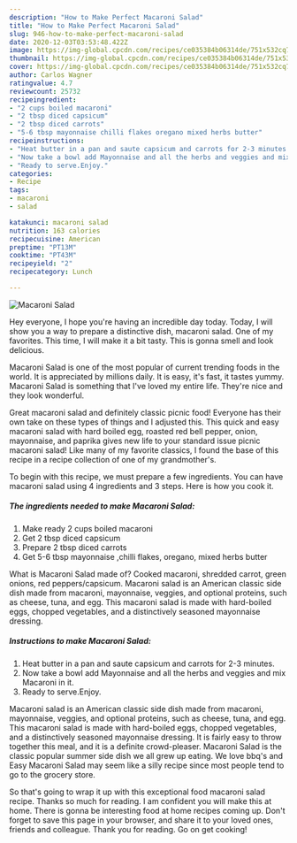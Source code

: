 ```yaml
---
description: "How to Make Perfect Macaroni Salad"
title: "How to Make Perfect Macaroni Salad"
slug: 946-how-to-make-perfect-macaroni-salad
date: 2020-12-03T03:53:48.422Z
image: https://img-global.cpcdn.com/recipes/ce035384b06314de/751x532cq70/macaroni-salad-recipe-main-photo.jpg
thumbnail: https://img-global.cpcdn.com/recipes/ce035384b06314de/751x532cq70/macaroni-salad-recipe-main-photo.jpg
cover: https://img-global.cpcdn.com/recipes/ce035384b06314de/751x532cq70/macaroni-salad-recipe-main-photo.jpg
author: Carlos Wagner
ratingvalue: 4.7
reviewcount: 25732
recipeingredient:
- "2 cups boiled macaroni"
- "2 tbsp diced capsicum"
- "2 tbsp diced carrots"
- "5-6 tbsp mayonnaise chilli flakes oregano mixed herbs butter"
recipeinstructions:
- "Heat butter in a pan and saute capsicum and carrots for 2-3 minutes."
- "Now take a bowl add Mayonnaise and all the herbs and veggies and mix Macaroni in it."
- "Ready to serve.Enjoy."
categories:
- Recipe
tags:
- macaroni
- salad

katakunci: macaroni salad 
nutrition: 163 calories
recipecuisine: American
preptime: "PT13M"
cooktime: "PT43M"
recipeyield: "2"
recipecategory: Lunch

---
```



![Macaroni Salad](https://img-global.cpcdn.com/recipes/ce035384b06314de/751x532cq70/macaroni-salad-recipe-main-photo.jpg)

Hey everyone, I hope you're having an incredible day today. Today, I will show you a way to prepare a distinctive dish, macaroni salad. One of my favorites. This time, I will make it a bit tasty. This is gonna smell and look delicious.

Macaroni Salad is one of the most popular of current trending foods in the world. It is appreciated by millions daily. It is easy, it's fast, it tastes yummy. Macaroni Salad is something that I've loved my entire life. They're nice and they look wonderful.

Great macaroni salad and definitely classic picnic food! Everyone has their own take on these types of things and I adjusted this. This quick and easy macaroni salad with hard boiled egg, roasted red bell pepper, onion, mayonnaise, and paprika gives new life to your standard issue picnic macaroni salad! Like many of my favorite classics, I found the base of this recipe in a recipe collection of one of my grandmother&#39;s.


To begin with this recipe, we must prepare a few ingredients. You can have macaroni salad using 4 ingredients and 3 steps. Here is how you cook it.

<!--inarticleads1-->

##### The ingredients needed to make Macaroni Salad:

1. Make ready 2 cups boiled macaroni
1. Get 2 tbsp diced capsicum
1. Prepare 2 tbsp diced carrots
1. Get 5-6 tbsp mayonnaise ,chilli flakes, oregano, mixed herbs butter


What is Macaroni Salad made of? Cooked macaroni, shredded carrot, green onions, red peppers/capsicum. Macaroni salad is an American classic side dish made from macaroni, mayonnaise, veggies, and optional proteins, such as cheese, tuna, and egg. This macaroni salad is made with hard-boiled eggs, chopped vegetables, and a distinctively seasoned mayonnaise dressing. 

<!--inarticleads2-->

##### Instructions to make Macaroni Salad:

1. Heat butter in a pan and saute capsicum and carrots for 2-3 minutes.
1. Now take a bowl add Mayonnaise and all the herbs and veggies and mix Macaroni in it.
1. Ready to serve.Enjoy.


Macaroni salad is an American classic side dish made from macaroni, mayonnaise, veggies, and optional proteins, such as cheese, tuna, and egg. This macaroni salad is made with hard-boiled eggs, chopped vegetables, and a distinctively seasoned mayonnaise dressing. It is fairly easy to throw together this meal, and it is a definite crowd-pleaser. Macaroni Salad is the classic popular summer side dish we all grew up eating. We love bbq&#39;s and Easy Macaroni Salad may seem like a silly recipe since most people tend to go to the grocery store. 

So that's going to wrap it up with this exceptional food macaroni salad recipe. Thanks so much for reading. I am confident you will make this at home. There is gonna be interesting food at home recipes coming up. Don't forget to save this page in your browser, and share it to your loved ones, friends and colleague. Thank you for reading. Go on get cooking!
